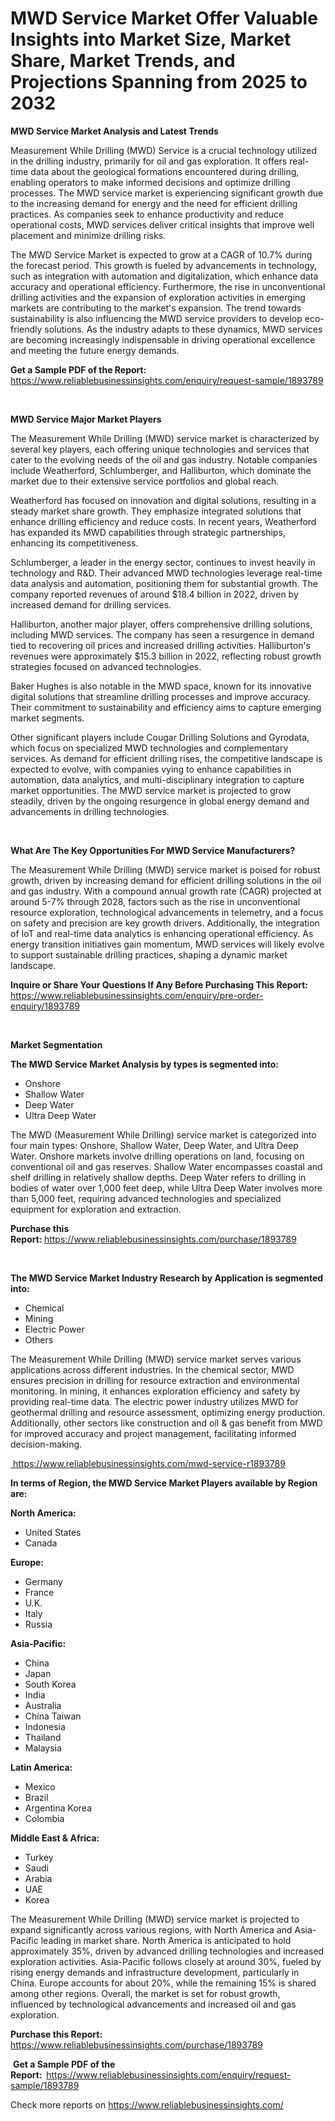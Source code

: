 <p><h1>MWD Service Market Offer Valuable Insights into Market Size, Market Share, Market Trends, and Projections Spanning from 2025 to 2032</h1></p><p><strong>MWD Service Market Analysis and Latest Trends</strong></p>
<p><p>Measurement While Drilling (MWD) Service is a crucial technology utilized in the drilling industry, primarily for oil and gas exploration. It offers real-time data about the geological formations encountered during drilling, enabling operators to make informed decisions and optimize drilling processes. The MWD service market is experiencing significant growth due to the increasing demand for energy and the need for efficient drilling practices. As companies seek to enhance productivity and reduce operational costs, MWD services deliver critical insights that improve well placement and minimize drilling risks.</p><p>The MWD Service Market is expected to grow at a CAGR of 10.7% during the forecast period. This growth is fueled by advancements in technology, such as integration with automation and digitalization, which enhance data accuracy and operational efficiency. Furthermore, the rise in unconventional drilling activities and the expansion of exploration activities in emerging markets are contributing to the market's expansion. The trend towards sustainability is also influencing the MWD service providers to develop eco-friendly solutions. As the industry adapts to these dynamics, MWD services are becoming increasingly indispensable in driving operational excellence and meeting the future energy demands.</p></p>
<p><strong>Get a Sample PDF of the Report:&nbsp;</strong> <a href="https://www.reliablebusinessinsights.com/enquiry/request-sample/1893789?utm_campaign=950&utm_medium=2&utm_source=Github&utm_content=ia&utm_term=11032025&utm_id=mwd-service">https://www.reliablebusinessinsights.com/enquiry/request-sample/1893789</a></p>
<p>&nbsp;</p>
<p><strong>MWD Service Major Market Players</strong></p>
<p><p>The Measurement While Drilling (MWD) service market is characterized by several key players, each offering unique technologies and services that cater to the evolving needs of the oil and gas industry. Notable companies include Weatherford, Schlumberger, and Halliburton, which dominate the market due to their extensive service portfolios and global reach.</p><p>Weatherford has focused on innovation and digital solutions, resulting in a steady market share growth. They emphasize integrated solutions that enhance drilling efficiency and reduce costs. In recent years, Weatherford has expanded its MWD capabilities through strategic partnerships, enhancing its competitiveness.</p><p>Schlumberger, a leader in the energy sector, continues to invest heavily in technology and R&D. Their advanced MWD technologies leverage real-time data analysis and automation, positioning them for substantial growth. The company reported revenues of around $18.4 billion in 2022, driven by increased demand for drilling services.</p><p>Halliburton, another major player, offers comprehensive drilling solutions, including MWD services. The company has seen a resurgence in demand tied to recovering oil prices and increased drilling activities. Halliburton's revenues were approximately $15.3 billion in 2022, reflecting robust growth strategies focused on advanced technologies.</p><p>Baker Hughes is also notable in the MWD space, known for its innovative digital solutions that streamline drilling processes and improve accuracy. Their commitment to sustainability and efficiency aims to capture emerging market segments.</p><p>Other significant players include Cougar Drilling Solutions and Gyrodata, which focus on specialized MWD technologies and complementary services. As demand for efficient drilling rises, the competitive landscape is expected to evolve, with companies vying to enhance capabilities in automation, data analytics, and multi-disciplinary integration to capture market opportunities. The MWD service market is projected to grow steadily, driven by the ongoing resurgence in global energy demand and advancements in drilling technologies.</p></p>
<p>&nbsp;</p>
<p><strong>What Are The Key Opportunities For MWD Service Manufacturers?</strong></p>
<p><p>The Measurement While Drilling (MWD) service market is poised for robust growth, driven by increasing demand for efficient drilling solutions in the oil and gas industry. With a compound annual growth rate (CAGR) projected at around 5-7% through 2028, factors such as the rise in unconventional resource exploration, technological advancements in telemetry, and a focus on safety and precision are key growth drivers. Additionally, the integration of IoT and real-time data analytics is enhancing operational efficiency. As energy transition initiatives gain momentum, MWD services will likely evolve to support sustainable drilling practices, shaping a dynamic market landscape.</p></p>
<p><strong>Inquire or Share Your Questions If Any Before Purchasing This Report:</strong> <a href="https://www.reliablebusinessinsights.com/enquiry/pre-order-enquiry/1893789?utm_campaign=950&utm_medium=2&utm_source=Github&utm_content=ia&utm_term=11032025&utm_id=mwd-service">https://www.reliablebusinessinsights.com/enquiry/pre-order-enquiry/1893789</a></p>
<p>&nbsp;</p>
<p><strong>Market Segmentation</strong></p>
<p><strong>The MWD Service Market Analysis by types is segmented into:</strong></p>
<p><ul><li>Onshore</li><li>Shallow Water</li><li>Deep Water</li><li>Ultra Deep Water</li></ul></p>
<p><p>The MWD (Measurement While Drilling) service market is categorized into four main types: Onshore, Shallow Water, Deep Water, and Ultra Deep Water. Onshore markets involve drilling operations on land, focusing on conventional oil and gas reserves. Shallow Water encompasses coastal and shelf drilling in relatively shallow depths. Deep Water refers to drilling in bodies of water over 1,000 feet deep, while Ultra Deep Water involves more than 5,000 feet, requiring advanced technologies and specialized equipment for exploration and extraction.</p></p>
<p><strong>Purchase this Report:&nbsp;</strong><a href="https://www.reliablebusinessinsights.com/purchase/1893789?utm_campaign=950&utm_medium=2&utm_source=Github&utm_content=ia&utm_term=11032025&utm_id=mwd-service">https://www.reliablebusinessinsights.com/purchase/1893789</a></p>
<p>&nbsp;</p>
<p><strong>The MWD Service Market Industry Research by Application is segmented into:</strong></p>
<p><ul><li>Chemical</li><li>Mining</li><li>Electric Power</li><li>Others</li></ul></p>
<p><p>The Measurement While Drilling (MWD) service market serves various applications across different industries. In the chemical sector, MWD ensures precision in drilling for resource extraction and environmental monitoring. In mining, it enhances exploration efficiency and safety by providing real-time data. The electric power industry utilizes MWD for geothermal drilling and resource assessment, optimizing energy production. Additionally, other sectors like construction and oil & gas benefit from MWD for improved accuracy and project management, facilitating informed decision-making.</p></p>
<p><a href="https://www.reliablebusinessinsights.com/mwd-service-r1893789?utm_campaign=950&utm_medium=2&utm_source=Github&utm_content=ia&utm_term=11032025&utm_id=mwd-service">&nbsp;https://www.reliablebusinessinsights.com/mwd-service-r1893789</a></p>
<p><strong>In terms of Region, the MWD Service Market Players available by Region are:</strong></p>
<p>
    <p> <strong> North America: </strong>
        <ul>
            <li>United States</li>
            <li>Canada</li>
        </ul>
        </p> 
    <p> <strong> Europe: </strong>
        <ul>
            <li>Germany</li>
            <li>France</li>
            <li>U.K.</li>
            <li>Italy</li>
            <li>Russia</li>
        </ul>
        </p> 
    <p> <strong> Asia-Pacific: </strong>
        <ul>
            <li>China</li>
            <li>Japan</li>
            <li>South Korea</li>
            <li>India</li>
            <li>Australia</li>
            <li>China Taiwan</li>
            <li>Indonesia</li>
            <li>Thailand</li>
            <li>Malaysia</li>
        </ul>
        </p> 
    <p> <strong> Latin America: </strong>
        <ul>
            <li>Mexico</li>
            <li>Brazil</li>
            <li>Argentina Korea</li>
            <li>Colombia</li>
        </ul>
        </p> 
    <p> <strong> Middle East & Africa: </strong>
        <ul>
            <li>Turkey</li>
            <li>Saudi</li>
            <li>Arabia</li>
            <li>UAE</li>
            <li>Korea</li>
        </ul>
    </p>
    </p>
<p><p>The Measurement While Drilling (MWD) service market is projected to expand significantly across various regions, with North America and Asia-Pacific leading in market share. North America is anticipated to hold approximately 35%, driven by advanced drilling technologies and increased exploration activities. Asia-Pacific follows closely at around 30%, fueled by rising energy demands and infrastructure development, particularly in China. Europe accounts for about 20%, while the remaining 15% is shared among other regions. Overall, the market is set for robust growth, influenced by technological advancements and increased oil and gas exploration.</p></p>
<p><strong>Purchase this Report: </strong><a href="https://www.reliablebusinessinsights.com/purchase/1893789?utm_campaign=950&utm_medium=2&utm_source=Github&utm_content=ia&utm_term=11032025&utm_id=mwd-service">https://www.reliablebusinessinsights.com/purchase/1893789</a></p>
<p>&nbsp;<strong>Get a Sample PDF of the Report:&nbsp;&nbsp;</strong><a href="https://www.reliablebusinessinsights.com/enquiry/request-sample/1893789?utm_campaign=950&utm_medium=2&utm_source=Github&utm_content=ia&utm_term=11032025&utm_id=mwd-service">https://www.reliablebusinessinsights.com/enquiry/request-sample/1893789</a></p>
<p><strong></strong></p>
<p>Check more reports on <a href="https://www.reliablebusinessinsights.com/?utm_campaign=950&utm_medium=2&utm_source=Github&utm_content=ia&utm_term=11032025&utm_id=mwd-service">https://www.reliablebusinessinsights.com/</a></p>